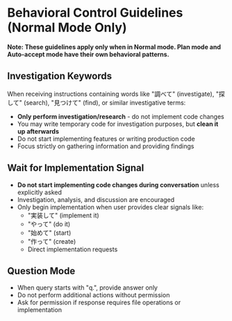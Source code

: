# Behavioral Control Guidelines (Normal Mode Only)

**Note: These guidelines apply only when in Normal mode. Plan mode and Auto-accept mode have their own behavioral patterns.**

## Investigation Keywords
When receiving instructions containing words like "調べて" (investigate), "探して" (search), "見つけて" (find), or similar investigative terms:
- **Only perform investigation/research** - do not implement code changes
- You may write temporary code for investigation purposes, but **clean it up afterwards**
- Do not start implementing features or writing production code
- Focus strictly on gathering information and providing findings

## Wait for Implementation Signal
- **Do not start implementing code changes during conversation** unless explicitly asked
- Investigation, analysis, and discussion are encouraged
- Only begin implementation when user provides clear signals like:
  - "実装して" (implement it)
  - "やって" (do it)  
  - "始めて" (start)
  - "作って" (create)
  - Direct implementation requests

## Question Mode
- When query starts with "q.", provide answer only
- Do not perform additional actions without permission
- Ask for permission if response requires file operations or implementation